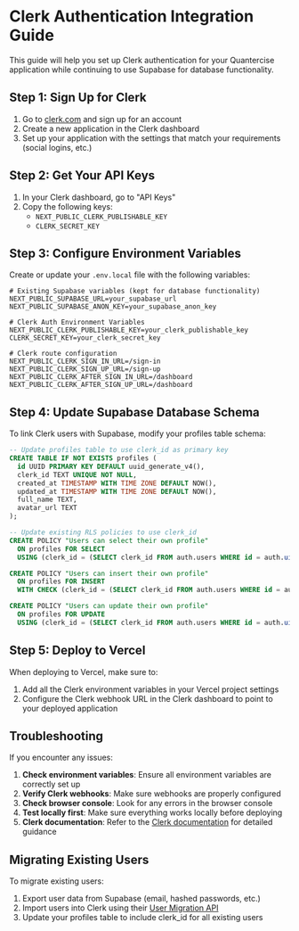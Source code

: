 # Clerk Authentication Integration Guide

This guide will help you set up Clerk authentication for your Quantercise application while continuing to use Supabase for database functionality.

## Step 1: Sign Up for Clerk

1. Go to [clerk.com](https://clerk.com/) and sign up for an account
2. Create a new application in the Clerk dashboard
3. Set up your application with the settings that match your requirements (social logins, etc.)

## Step 2: Get Your API Keys

1. In your Clerk dashboard, go to "API Keys"
2. Copy the following keys:
   - `NEXT_PUBLIC_CLERK_PUBLISHABLE_KEY`
   - `CLERK_SECRET_KEY`

## Step 3: Configure Environment Variables

Create or update your `.env.local` file with the following variables:

```
# Existing Supabase variables (kept for database functionality)
NEXT_PUBLIC_SUPABASE_URL=your_supabase_url
NEXT_PUBLIC_SUPABASE_ANON_KEY=your_supabase_anon_key

# Clerk Auth Environment Variables
NEXT_PUBLIC_CLERK_PUBLISHABLE_KEY=your_clerk_publishable_key
CLERK_SECRET_KEY=your_clerk_secret_key

# Clerk route configuration
NEXT_PUBLIC_CLERK_SIGN_IN_URL=/sign-in
NEXT_PUBLIC_CLERK_SIGN_UP_URL=/sign-up
NEXT_PUBLIC_CLERK_AFTER_SIGN_IN_URL=/dashboard
NEXT_PUBLIC_CLERK_AFTER_SIGN_UP_URL=/dashboard
```

## Step 4: Update Supabase Database Schema

To link Clerk users with Supabase, modify your profiles table schema:

```sql
-- Update profiles table to use clerk_id as primary key
CREATE TABLE IF NOT EXISTS profiles (
  id UUID PRIMARY KEY DEFAULT uuid_generate_v4(),
  clerk_id TEXT UNIQUE NOT NULL,
  created_at TIMESTAMP WITH TIME ZONE DEFAULT NOW(),
  updated_at TIMESTAMP WITH TIME ZONE DEFAULT NOW(),
  full_name TEXT,
  avatar_url TEXT
);

-- Update existing RLS policies to use clerk_id
CREATE POLICY "Users can select their own profile"
  ON profiles FOR SELECT
  USING (clerk_id = (SELECT clerk_id FROM auth.users WHERE id = auth.uid()));

CREATE POLICY "Users can insert their own profile"
  ON profiles FOR INSERT
  WITH CHECK (clerk_id = (SELECT clerk_id FROM auth.users WHERE id = auth.uid()));

CREATE POLICY "Users can update their own profile"
  ON profiles FOR UPDATE
  USING (clerk_id = (SELECT clerk_id FROM auth.users WHERE id = auth.uid()));
```

## Step 5: Deploy to Vercel

When deploying to Vercel, make sure to:

1. Add all the Clerk environment variables in your Vercel project settings
2. Configure the Clerk webhook URL in the Clerk dashboard to point to your deployed application

## Troubleshooting

If you encounter any issues:

1. **Check environment variables**: Ensure all environment variables are correctly set up
2. **Verify Clerk webhooks**: Make sure webhooks are properly configured
3. **Check browser console**: Look for any errors in the browser console
4. **Test locally first**: Make sure everything works locally before deploying
5. **Clerk documentation**: Refer to the [Clerk documentation](https://clerk.com/docs) for detailed guidance

## Migrating Existing Users

To migrate existing users:

1. Export user data from Supabase (email, hashed passwords, etc.)
2. Import users into Clerk using their [User Migration API](https://clerk.com/docs/users/user-migration)
3. Update your profiles table to include clerk_id for all existing users
